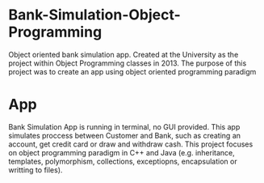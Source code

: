 # Bank-Simulation-Object-Programming
Object oriented bank simulation app. Created at the University as the project within Object Programming classes in 2013. The purpose of this project was to create an app using object oriented programming paradigm

# App
Bank Simulation App is running in terminal, no GUI provided. This app simulates proccess between Customer and Bank, such as creating an account, get credit card or draw and withdraw cash. This project focuses on object programming paradigm in C++ and Java (e.g. inheritance, templates, polymorphism, collections, exceptiopns, encapsulation or writting to files).
